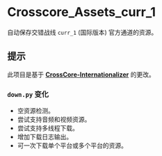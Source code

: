 # Crosscore_Assets_curr_1
自动保存交错战线 `curr_1` (国际版本) 官方通道的资源。

## 提示
此项目是基于 [**CrossCore-Internationalizer**](https://github.com/AXiX-official/CrossCore-Internationalizer) 的更改。

### `down.py` 变化
- 空资源检测。
- 尝试支持音频和视频资源。
- 尝试支持多线程下载。
- 增加下载日志输出。
- 可一次下载单个平台或多个平台的资源。
